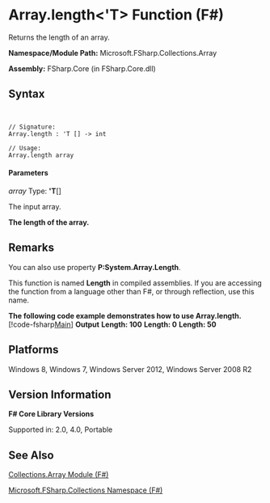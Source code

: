 # Array.length<'T> Function (F#)

Returns the length of an array.

**Namespace/Module Path:** Microsoft.FSharp.Collections.Array

**Assembly:** FSharp.Core (in FSharp.Core.dll)


## Syntax


```


// Signature:
Array.length : 'T [] -> int

// Usage:
Array.length array

```



#### Parameters
*array*
Type: **'T**[[]](http://msdn.microsoft.com/en-us/library/def20292-9aae-4596-9275-b94e594f8493)


The input array.



**The length of the array.**
## Remarks
You can also use property **P:System.Array.Length**.

This function is named **Length** in compiled assemblies. If you are accessing the function from a language other than F#, or through reflection, use this name.

**The following code example demonstrates how to use Array.length.**
[!code-fsharp[Main](snippets/fsarrays/snippet50.fs)]
**Output**
**Length: 100**
**Length: 0**
**Length: 50**
## Platforms
Windows 8, Windows 7, Windows Server 2012, Windows Server 2008 R2


## Version Information
**F# Core Library Versions**

Supported in: 2.0, 4.0, Portable




## See Also
[Collections.Array Module &#40;F&#35;&#41;](Collections.Array-Module-%28FSharp%29.md)

[Microsoft.FSharp.Collections Namespace &#40;F&#35;&#41;](Microsoft.FSharp.Collections-Namespace-%28FSharp%29.md)


